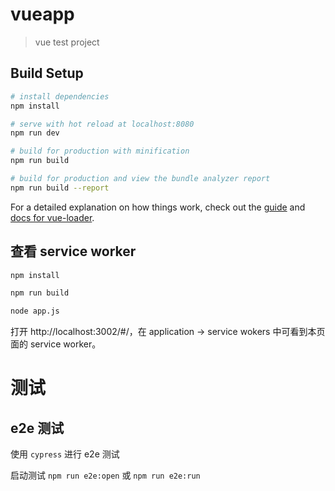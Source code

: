 # vueapp

> vue test project

## Build Setup

``` bash
# install dependencies
npm install

# serve with hot reload at localhost:8080
npm run dev

# build for production with minification
npm run build

# build for production and view the bundle analyzer report
npm run build --report
```

For a detailed explanation on how things work, check out the [guide](http://vuejs-templates.github.io/webpack/) and [docs for vue-loader](http://vuejs.github.io/vue-loader).

## 查看 service worker

```bash
npm install

npm run build

node app.js
```

打开 http://localhost:3002/#/，在 application -> service wokers 中可看到本页面的 service worker。

# 测试

## e2e 测试

使用 `cypress` 进行 e2e 测试

启动测试 `npm run e2e:open` 或 `npm run e2e:run`
